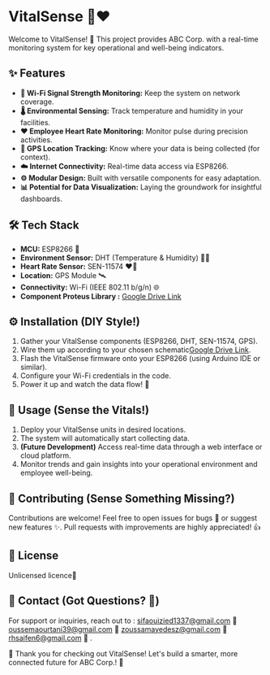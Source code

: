 #  VitalSense 📡❤️

Welcome to VitalSense! 👋 This project provides ABC Corp. with a real-time monitoring system for key operational and well-being indicators.

## ✨ Features

* **📶 Wi-Fi Signal Strength Monitoring:** Keep the system on network coverage.
* **🌡️ Environmental Sensing:** Track temperature and humidity in your facilities.
* **❤️ Employee Heart Rate Monitoring:** Monitor pulse during precision activities.
* **📍 GPS Location Tracking:** Know where your data is being collected (for context).
* **☁️ Internet Connectivity:** Real-time data access via ESP8266.
* **⚙️ Modular Design:** Built with versatile components for easy adaptation.
* **📊 Potential for Data Visualization:** Laying the groundwork for insightful dashboards.

## 🛠️ Tech Stack

* **MCU:** ESP8266 🚀
* **Environment Sensor:** DHT (Temperature & Humidity) 🍃💧
* **Heart Rate Sensor:** SEN-11574 ❤️‍🔥
* **Location:** GPS Module 🛰️
* **Connectivity:** Wi-Fi (IEEE 802.11 b/g/n) 🌐
* **Component Proteus Library :** [Google Drive Link](https://drive.google.com/drive/folders/1hnQ1a1w-R8l3r-onxepq0t1C4gJfruau?usp=sharing)
  
## ⚙️ Installation (DIY Style!)

1.  Gather your VitalSense components (ESP8266, DHT, SEN-11574, GPS).
2.  Wire them up according to your chosen schematic[Google Drive Link](https://drive.google.com/drive/folders/1-pYI3xb8-TYscLr7xFwfKuauK8BmrmIV?usp=sharing).
3.  Flash the VitalSense firmware onto your ESP8266 (using Arduino IDE or similar).
4.  Configure your Wi-Fi credentials in the code.
5.  Power it up and watch the data flow! 🌊

## 📌 Usage (Sense the Vitals!)

1.  Deploy your VitalSense units in desired locations.
2.  The system will automatically start collecting data.
3.  **(Future Development)** Access real-time data through a web interface or cloud platform.
4.  Monitor trends and gain insights into your operational environment and employee well-being.

## 🤝 Contributing (Sense Something Missing?)

Contributions are welcome! Feel free to open issues for bugs 🐛 or suggest new features ✨. Pull requests with improvements are highly appreciated! 👍

## 📄 License

 Unlicensed licence📝

## 📧 Contact (Got Questions? 🤔)

For support or inquiries, reach out to :
[sifaouizied1337@gmail.com](mailto:sifaouizied1337@gmail.com)    📧
[oussemaourtani39@gmail.com](mailto:oussemaourtani39@gmail.com)   📧
[zoussamayedesz@gmail.com](mailto:zoussamayedesz@gmail.com)    📧
[rhsaifen6@gmail.com](mailto:rhsaifen6@gmail.com)     📧
.

💖 Thank you for checking out VitalSense! Let's build a smarter, more connected future for ABC Corp.! 🚀
